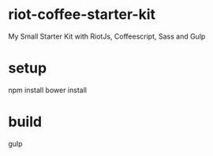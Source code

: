 # riot-coffee-starter-kit
My Small Starter Kit with RiotJs, Coffeescript, Sass and Gulp


# setup 
npm install
bower install

# build 

gulp 
 
